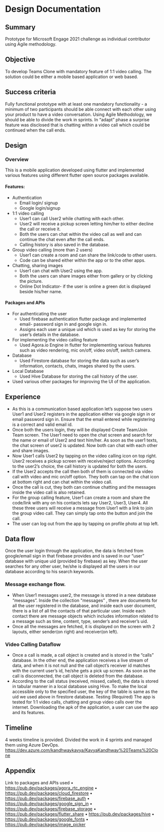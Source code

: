 # Design Documentation
## Summary
Prototype for Microsoft Engage 2021 challenge as individual contributor using Agile methodology.

## Objective
To develop Teams Clone with mandatory feature of 1:1 video calling. The solution could be either a mobile based application or web based. 

## Success criteria
Fully functional prototype with at least one mandatory functionality - a minimum of two participants should be able connect with each other using your product to have a video conversation. 
Using Agile Methodology, we should be able to divide the work in sprints.
In “adapt” phase a surprise feature was disclosed that is chatting within a video call which could be continued when the call ends. 

## Design
### Overview
This is a mobile application developed using flutter and implemented various features using different flutter open source packages available. 
#### Features: 
- Authentication
  -	Email login/ signup
  -	Google login/signup
-	1:1 video calling
    - User1 can call User2 while chatting with each other.
    -	User2 will receive a pickup screen letting him/her to either decline the call or receive it.
    -	Both the users can chat within the video call as well and can continue the chat even after the call ends.
    -	Calling history is also saved in the database.
-	Group video calling (more than 2 users)
    -	User1 can create a room and can share the link/code to other users.
    -	Code can be shared either within the app or to the other apps.
-	Chatting, sharing images
    -	User1 can chat with User2 using the app.
    -	Both the users can share images either from gallery or by clicking the picture. 
    -	Online Dot Indicator- if the user is online a green dot is displayed beside his/her name.

#### Packages and APIs
-	For authenticating the user
    -	Used firebase authentication flutter package and implemented email- password sign in and google sign in. 
    -	Assigns each user a unique uid which is used as key for storing the user’s details in the database.
-	For implementing the video calling feature
    -	Used Agora.io Engine in flutter for implementing various features such as video rendering, mic on/off, video on/off, switch camera.
-	Database
    -	Used Firestore database for storing the data such as user’s information, contacts, chats, images shared by the users.
-	Local Database
    -	Used Hive Database for storing the call history of the user. 
-	Used various other packages for improving the UI of the application. 

## Experience
- As this is a communication based application let’s suppose two users User1 and User2 registers in the application either via google sign in or email password sign in. Ensure that the email entered while registering is a correct and valid email id.
- Once both the users login, they will be displayed Create Team/Join Team screen. The User1 need to open the chat screen and search for the name or email of User2 and text him/her. As soon as the user1 texts,  the chat screen of user2 is updated. Now both can chat with each other and share images.
- Now User1 calls User2 by tapping on the video calling icon on top right. User2 receives a pickup screen with receive/reject options. According to the user2’s choice, the call history is updated for both the users.
- If the User2 accepts the call then both of them is connected via video call with video and mic on/off option. They both can tap on the chat icon at bottom right and can chat within the video call. 
- Once the call is cut, they both can continue chatting and the messages inside the video call is also retained.
- For the group calling feature, User1 can create a room and share the code/link with any on his contacts lets say User2, User3, User4. All these three users will receive a message from User1 with a link to join the group video call. They can simply tap onto the button and join the call.
- The user can log out from the app by tapping on profile photo at top left. 

## Data flow
Once the user login through the application, the data is fetched from google/email sign in that firebase provides and is saved in our “user” database with unique uid (provided by firebase) as key. 
When the user searches for any other user, he/she is displayed all the users in our database according to his search keywords.
### Message exchange flow.
-	When User1 messages user2, the message is stored in a new database “messages”. Inside the collection "messages” , there are documents for all the user registered in the database, and inside each user document, there is a list of all the contacts of that particular user. Inside each contact there are message objects which includes information related to a message such as time, content, type, sender’s and receiver’s uid.
-	Once all the messages are fetched, it is displayed on the screen with 2 layouts, either sender(on right) and receiver(on left).

### Video Calling Dataflow
-	Once a call is made, a call object is created and is stored in the “calls” database. In the other end, the application receives a live stream of data, and when it is not null and the call object’s receiver id matches with the current user’s id, he/she gets a pick up screen. As soon as the call is disconnected, the call object is deleted from the database.
-	According to the call status (received, missed, called), the data is stored in tabular manner in a local database using Hive. To make the local accessible only to the specified user, the key of the table is same as the uid we used above in firestore database. 
Testing (Required)
The app is tested for 1:1 video calls, chatting and group video calls over the internet. Downloading the apk of the application, a user can use the app and its features.

## Timeline
4 weeks timeline is provided. Divided the work in 4 sprints and managed them using Azure DevOps. 
https://dev.azure.com/kandhwaykavya/KavyaKandhway%20Teams%20Clone

## Appendix
Link to packages and APIs used
•	https://pub.dev/packages/agora_rtc_engine
•	https://pub.dev/packages/cloud_firestore
•	https://pub.dev/packages/firebase_auth
•	https://pub.dev/packages/google_sign_in
•	https://pub.dev/packages/firebase_storage
•	https://pub.dev/packages/flutter_share
•	https://pub.dev/packages/hive
•	https://pub.dev/packages/google_fonts
•	https://pub.dev/packages/image_picker

